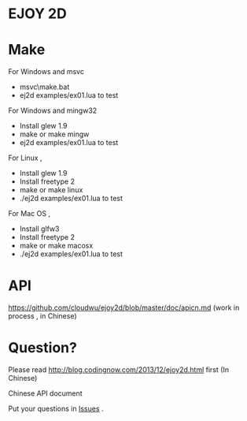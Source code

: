 EJOY 2D
=======

Make
====

For Windows and msvc

* msvc\make.bat
* ej2d examples/ex01.lua to test

For Windows and mingw32

* Install glew 1.9
* make or make mingw
* ej2d examples/ex01.lua to test

For Linux ,

* Install glew 1.9
* Install freetype 2
* make or make linux
* ./ej2d examples/ex01.lua to test

For Mac OS ,

* Install glfw3
* Install freetype 2
* make or make macosx
* ./ej2d examples/ex01.lua to test

API
====

https://github.com/cloudwu/ejoy2d/blob/master/doc/apicn.md  (work in process , in Chinese)

Question?
=======

Please read http://blog.codingnow.com/2013/12/ejoy2d.html first (In Chinese) 

Chinese API document 

Put your questions in [Issues](https://github.com/cloudwu/ejoy2d/issues) .
